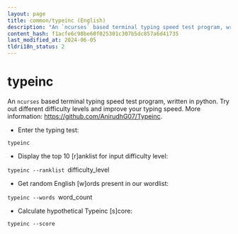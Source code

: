 ```yaml
---
layout: page
title: common/typeinc (English)
description: "An `ncurses` based terminal typing speed test program, written in python."
content_hash: f1acfe6c98be60f025301c307b5dc857a6d41735
last_modified_at: 2024-06-05
tldri18n_status: 2
---
```

# typeinc

An `ncurses` based terminal typing speed test program, written in python.
Try out different difficulty levels and improve your typing speed.
More information: <https://github.com/AnirudhG07/Typeinc>.

- Enter the typing test:

`typeinc`

- Display the top 10 [r]anklist for input difficulty level:

`typeinc --ranklist `<span class="tldr-var badge badge-pill bg-dark-lm bg-white-dm text-white-lm text-dark-dm font-weight-bold">difficulty_level</span>

- Get random English [w]ords present in our wordlist:

`typeinc --words `<span class="tldr-var badge badge-pill bg-dark-lm bg-white-dm text-white-lm text-dark-dm font-weight-bold">word_count</span>

- Calculate hypothetical Typeinc [s]core:

`typeinc --score`
